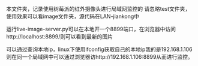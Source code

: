 本文件夹，记录使用树莓派的红外摄像头进行局域网监控的
请忽略test文件夹，使用效果可以看image文件夹，源代码在LAN-jiankong中

运行live-image-server.py可以在本地开一个8899端口，在浏览器中访问http://localhost:8899/则可以看到最新的图片

可以通过查询本地ip，linux下使用ifconfig获取自己的本地ip我的是192.168.1.106则在同一个局域网中可以通过浏览器访http://192.168.1.106:8899从而进行监控。
